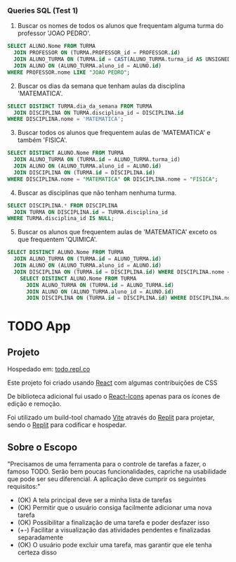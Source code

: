 
### Queries SQL (Test 1)

1. Buscar os nomes de todos os alunos que frequentam alguma turma do professor 'JOAO PEDRO'.
```SQL
SELECT ALUNO.Nome FROM TURMA 
  JOIN PROFESSOR ON (TURMA.PROFESSOR_id = PROFESSOR.id) 
  JOIN ALUNO_TURMA ON (TURMA.id = CAST(ALUNO_TURMA.turma_id AS UNSIGNED))
  JOIN ALUNO ON (ALUNO_TURMA.aluno_id = ALUNO.id) 
WHERE PROFESSOR.nome LIKE "JOAO PEDRO";
```
2. Buscar os dias da semana que tenham aulas da disciplina 'MATEMATICA'.
```SQL
SELECT DISTINCT TURMA.dia_da_semana FROM TURMA
  JOIN DISCIPLINA ON TURMA.disciplina_id = DISCIPLINA.id
WHERE DISCIPLINA.nome = 'MATEMATICA';
```
3. Buscar todos os alunos que frequentem aulas de 'MATEMATICA' e também 'FISICA'.
```SQL
SELECT DISTINCT ALUNO.Nome FROM TURMA 
  JOIN ALUNO_TURMA ON (TURMA.id = ALUNO_TURMA.turma_id) 
  JOIN ALUNO ON (ALUNO_TURMA.aluno_id = ALUNO.id) 
  JOIN DISCIPLINA ON (TURMA.id = DISCIPLINA.id)
WHERE DISCIPLINA.nome = "MATEMATICA" OR DISCIPLINA.nome = "FISICA";
```
4. Buscar as disciplinas que não tenham nenhuma turma.
```SQL
SELECT DISCIPLINA.* FROM DISCIPLINA
  JOIN TURMA ON DISCIPLINA.id = TURMA.disciplina_id
WHERE TURMA.disciplina_id IS NULL;
```
5. Buscar os alunos que frequentem aulas de 'MATEMATICA' exceto os que frequentem 'QUIMICA'.
```SQL
SELECT DISTINCT ALUNO.Nome FROM TURMA 
  JOIN ALUNO_TURMA ON (TURMA.id = ALUNO_TURMA.id) 
  JOIN ALUNO ON (ALUNO_TURMA.aluno_id = ALUNO.id) 
  JOIN DISCIPLINA ON (TURMA.id = DISCIPLINA.id) WHERE DISCIPLINA.nome = "MATEMATICA" NOT IN (
    SELECT DISTINCT ALUNO.Nome FROM TURMA 
      JOIN ALUNO_TURMA ON (TURMA.id = ALUNO_TURMA.id) 
      JOIN ALUNO ON (ALUNO_TURMA.aluno_id = ALUNO.id) 
      JOIN DISCIPLINA ON (TURMA.id = DISCIPLINA.id) WHERE DISCIPLINA.nome = "QUIMICA")
```


# TODO App
## Projeto

Hospedado em: [todo.repl.co](https://TODO.pernalonga.repl.co)

Este projeto foi criado usando [React](https://reactjs.org/) com algumas contribuições de CSS

De biblioteca adicional fui usado o [React-Icons](https://react-icons.github.io/react-icons) apenas para os ícones de edição e remoção.


Foi utilizado um build-tool chamado [Vite](https://vitejs.dev/) através do [Replit](https://replit.com) para projetar, sendo o [Replit](https://replit.com) para codificar e hospedar.

## Sobre o Escopo

"Precisamos de uma ferramenta para o controle de tarefas a fazer, o famoso TODO. Serão bem poucas funcionalidades, capriche na usabilidade que pode ser seu diferencial. A aplicação deve cumprir os seguintes requisitos:"

- (OK)  A tela principal deve ser a minha lista de tarefas
- (OK)  Permitir que o usuário consiga facilmente adicionar uma nova tarefa
- (OK)  Possibilitar a finalização de uma tarefa e poder desfazer isso
- (+-)  Facilitar a visualização das atividades pendentes e finalizadas separadamente
- (OK)  O usuário pode excluir uma tarefa, mas garantir que ele tenha certeza disso
